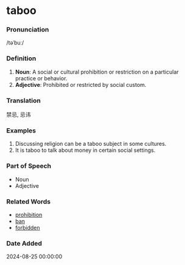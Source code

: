 # taboo
### Pronunciation
/təˈbuː/
### Definition
1. **Noun**: A social or cultural prohibition or restriction on a particular practice or behavior.
2. **Adjective**: Prohibited or restricted by social custom.
### Translation
禁忌, 忌讳
### Examples
1. Discussing religion can be a taboo subject in some cultures.
2. It is taboo to talk about money in certain social settings.
### Part of Speech
- Noun
- Adjective
### Related Words
- [prohibition](prohibition.md)
- [ban](ban.md)
- [forbidden](forbidden.md)
### Date Added
2024-08-25 00:00:00